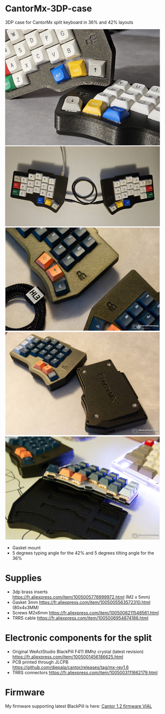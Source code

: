 # CantorMx-3DP-case
3DP case for CantorMx split keyboard in 36% and 42% layouts

![CantorCase1](img/OCL_CantorMX-20.jpg)
![CantorCase1](img/OCL_CantorMX-21.jpg)
![CantorCase1](img/OCL_CantorMx-19.jpg)
![CantorCase2](img/OCL_CantorMx-15.jpg)
![CantorCase3](img/OCL_CantorMx-12.jpg)

- Gasket mount
- 5 degrees typing angle for the 42% and 5 degrees tilting angle for the 36%

# Supplies

- 3dp brass inserts https://fr.aliexpress.com/item/1005005776999972.html (M2 x 5mm)
- Gasket 3mm https://fr.aliexpress.com/item/1005005563572310.html (80x4x3MM)
- Screws M2x6mm https://fr.aliexpress.com/item/1005006211548561.html
- TRRS cable https://fr.aliexpress.com/item/1005006954874186.html

# Electronic components for the split

- Original WeActStudio BlackPill F411 8Mhz crystal (latest revision)  https://fr.aliexpress.com/item/1005001456186625.html 
- PCB printed through JLCPB https://github.com/diepala/cantor/releases/tag/mx-rev1.6
- TRRS connectors https://fr.aliexpress.com/item/1005003111662179.html

# Firmware

My firmware supporting latest BlackPill is here: [Cantor 1.2 firmware VIAL](https://github.com/H3lli0n/vial-qmk/releases/tag/cantor_v1.2)
